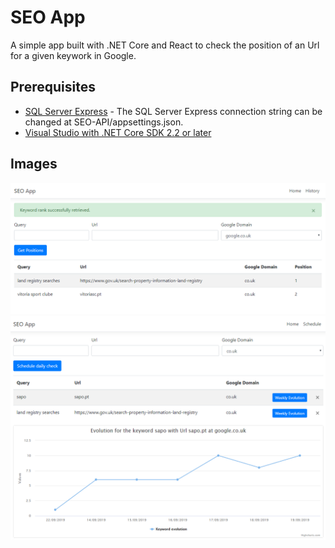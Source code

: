 ﻿# SEO App


A simple app built with .NET Core and React to check the position of an Url for a given keywork in Google.

## Prerequisites

* [SQL Server Express](https://www.microsoft.com/sql-server/sql-server-editions-express) - The SQL Server Express connection string can be changed at SEO-API/appsettings.json.
* [Visual Studio with .NET Core SDK 2.2 or later](https://www.microsoft.com/net/download/all)

## Images

![Main page used to get the rankings](main.png)
![Page used to schedule a rank checker](schedule.png)
